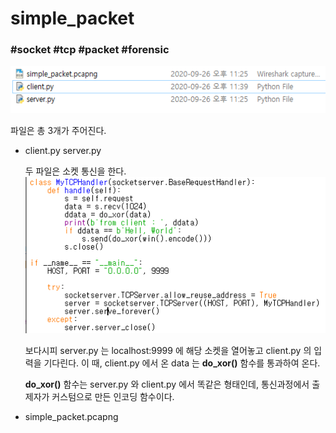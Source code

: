 # simple_packet
### #socket #tcp #packet #forensic


![files](../../.images/simple_packet1.png)

파일은 총 3개가 주어진다.

- client.py  server.py
    
    두 파일은 소켓 통신을 한다. 
    ![server1](../../.images/simple_packet2.png)

    보다시피 server.py 는 localhost:9999 에 해당 소켓을 열어놓고 client.py 의 입력을 기다린다. 
    이 때, client.py 에서 온 data 는 **do_xor()** 함수를 통과하여 온다.

    **do_xor()** 함수는 server.py 와 client.py 에서 똑같은 형태인데, 통신과정에서 출제자가 커스텀으로 만든 인코딩 함수이다.


- simple_packet.pcapng